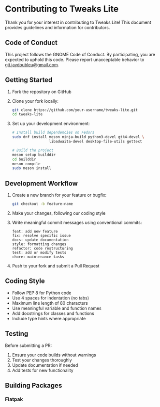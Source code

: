 # Contributing to Tweaks Lite

Thank you for your interest in contributing to Tweaks Lite! This document provides guidelines and information for contributors.

## Code of Conduct

This project follows the GNOME Code of Conduct. By participating, you are expected to uphold this code. Please report unacceptable behavior to git.jaydoubleu@gmail.com.

## Getting Started

1. Fork the repository on GitHub
2. Clone your fork locally:
   ```bash
   git clone https://github.com/your-username/tweaks-lite.git
   cd tweaks-lite
   ```

3. Set up your development environment:
   ```bash
   # Install build dependencies on Fedora
   sudo dnf install meson ninja-build python3-devel gtk4-devel \
                    libadwaita-devel desktop-file-utils gettext

   # Build the project
   meson setup builddir
   cd builddir
   meson compile
   sudo meson install
   ```

## Development Workflow

1. Create a new branch for your feature or bugfix:
   ```bash
   git checkout -b feature-name
   ```

2. Make your changes, following our coding style
3. Write meaningful commit messages using conventional commits:
   ```
   feat: add new feature
   fix: resolve specific issue
   docs: update documentation
   style: formatting changes
   refactor: code restructuring
   test: add or modify tests
   chore: maintenance tasks
   ```

4. Push to your fork and submit a Pull Request

## Coding Style

- Follow PEP 8 for Python code
- Use 4 spaces for indentation (no tabs)
- Maximum line length of 80 characters
- Use meaningful variable and function names
- Add docstrings for classes and functions
- Include type hints where appropriate

## Testing

Before submitting a PR:
1. Ensure your code builds without warnings
2. Test your changes thoroughly
3. Update documentation if needed
4. Add tests for new functionality

## Building Packages

### Flatpak 